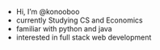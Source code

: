 -  Hi, I’m @konooboo
- currently Studying CS and Economics
- familiar with python and java
- interested in full stack web development
<!---
konooboo/konooboo is a ✨ special ✨ repository because its `README.md` (this file) appears on your GitHub profile.
You can click the Preview link to take a look at your changes.
--->
